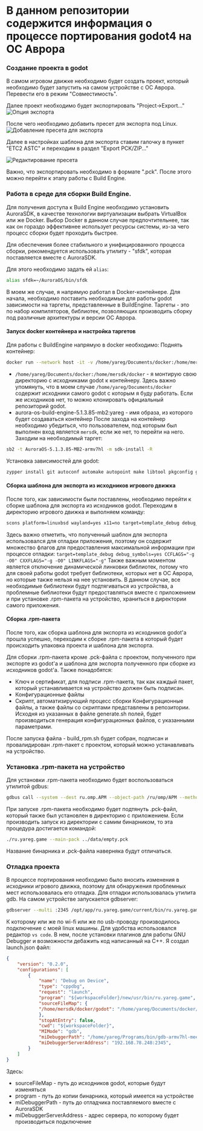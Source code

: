 # В данном репозитории содержится информация о процессе портирования godot4 на ОС Аврора

### Создание проекта в godot
В самом игровом движке необходимо будет создать проект, который необходимо будет запустить на самом устройстве с ОС Аврора.  Перевести его в режим "Совместимость".

Далее проект необходимо будет экспортировать "Project->Export..."
![Опция экспорта](/img/export_option.png)

После чего необходимо добавить пресет для экспорта под Linux. 
![Добавление пресета для экспорта](/img/choose_preset.png)

Далее в настройках шаблона для экспорта ставим галочку в пункет "ETC2 ASTC" и переходим в раздел "Export PCK/ZIP..."

![Редактирование пресета](/img/export_pck.png)

Важно, что экспортировать необходимо в формате ".pck".
После этого можно перейти к этапу работы с Build Engine. 

### Работа в среде для сборки Build Engine.
Для получения доступа к Build Engine необходимо установить AuroraSDK, в качестве технологии виртуализации выбрать VirtualBox или же Docker. Выбор Docker в данном случае предпочтительнее, так как он гораздо эффективнее использует ресурсы системы, из-за чего процесс сборки будет проходить быстрее. 

Для обеспечения более стабильного и унифицированного процесса сборки, рекомендуется использовать утилиту - "sfdk", которая поставляется вместе с AuroraSDK.

Для этого необходимо задать ей `alias`:
```bash
alias sfdk=~/AuroraOS/bin/sfdk
```
В моем же случае, я напрямую работал в Docker-контейнере. 
Для начала, необходимо поставить необходимые для работы godot зависимости на таргеты, представленные в BuildEngine. Таргеты - это по набор компиляторов, библиотек, позволяющих производить сборку под различные архитектуры и версии ОС Аврора. 
#### Запуск docker контейнера и настройка таргетов
Для работы с BuildEngine напрямую в docker необходимо:
Поднять контейнер:
```bash
docker run --network host -it -v /home/yareg/Documents/docker:/home/mersdk/docker aurora-os-build-engine-5.1.3.85-mb2:yareg /bin/bash
```
 - `/home/yareg/Documents/docker:/home/mersdk/docker` - я монтирую свою директорию с исходниками godot к контейнеру. Здесь важно упомянуть, что в моем случае `/home/yareg/Documents/docker` содержит исходники самого godot с которым я буду работать. Если же исходников нет, то можно клонировать официальный репозиторий godot. 
 - aurora-os-build-engine-5.1.3.85-mb2:yareg - имя образа, из которого будет создаваться контейнер
После захода на контейнер необходимо убедиться, что пользователем, под которым был выполнен вход является `mersdk`, если же нет, то перейти на него.
Заходим на необходимый таргет:
```bash
sb2 -t AuroraOS-5.1.3.85-MB2-armv7hl -m sdk-install -R
```
Установка зависимостей для godot:
```bash
zypper install git autoconf automake autopoint make libtool pkgconfig gcc ncurses m4 gperf gettext byacc flex perl intltool libpng llvm zlib libgdm libudev libgcrypt fontconfig freetype doxygen pixman mesa-llvmpipe meson scons clang wayland-utils
```
#### Сборка шаблона для экспорта из исходников игрового движка
После того, как зависимости были поставлены, необходимо перейти к сборке шаблона для экспорта из исходников godot. Переходим в директорию игрового движка и выполняем команду:
```bash
scons platform=linuxbsd wayland=yes x11=no target=template_debug debug_symbols=yes use_llvm=no gcc=yes arch=arm32 CCFLAGS="-g -O0" CXXFLAGS="-g -O0" LINKFLAGS="-g" use_sowrap=no -j8 
```
Здесь важно отметить, что полученный шаблон для экспорта использовался для отладки приложения, поэтому он содержит множество флагов для предоставления максимальной информации при процессе отладки: `target=template_debug debug_symbols=yes CCFLAGS="-g -O0" CXXFLAGS="-g -O0" LINKFLAGS="-g"`
Также важным моментом является отключение динамической линковки библиотек, потому что для своей работы godot требует библиотеки, которых нет в ОС Аврора, но которые также нельзя на нее установить. В данном случае, все необходимые библиотеки будут подтягиваться из устройства, а проблемные библиотеки будут предоставляться вместе с приложением и при установке .rpm-пакета на устройство, храниться в директории самого приложения.

#### Сборка .rpm-пакета
После того, как сборка шаблона для экспорта из исходников godot'а прошла успешно, переходим к сборке .rpm-пакета в который будет происходить упаковка проекта и шаблона для экспорта.

Для сборки .rpm-пакета кроме .pck-файла с проектом, полученного при экспорте из godot'a и шаблона для экспорта полученного при сборке из исходников godot'a. Также понадобятся:
- Ключ и сертификат, для подписи .rpm-пакета, так как каждый пакет, который устанавливается на устройство должен быть подписан.
- Конфигурационные файлы
- Скрипт, автоматизирующий процесс сборки
Конфигурационные файлы, а также файлы со скриптами представлены в репозитории.
Исходня из указанных в файле generate.sh полей, будет производиться генерация конфигурационных файлов, с указанными параметрами. 

После запуска файла - build_rpm.sh  будет собран, подписан и провалидирован .rpm-пакет с проектом, который можно устанавливать на устройство. 

### Установка .rpm-пакета на устройство
Для установки .rpm-пакета необходимо будет воспользоваться утилитой gdbus:
```bash
gdbus call --system --dest ru.omp.APM --object-path /ru/omp/APM --method ru.omp.APM.Install <путь_до_пакета> {}
```
При запуске .rpm-пакета необходимо будет подтянуть .pck-файл, который также был установлен в директорию с приложением.
Если производить запуск из директории с самим бинарником, то эта процедура достигается командой:
```bash
./ru.yareg.game --main-pack ../data/empty.pck
```
Название бинарника и .pck-файла наверняка будут отличаться.

### Отладка проекта
В процессе портирования необходимо было вносить изменения в исходники игрового движка, поэтому для обнаружения проблемных мест использовалась его отладка. 
Для отладки использовалась утилита gdb. 
На самом устройстве запускается gdbserver:
```bash
gdbserver --multi :2345 /opt/app/ru.yareg.game/current/bin/ru.yareg.game --main-pack /opt/app/ru.yareg.game/current/data/emptyDebug.pck
```
К которому или же по wi-fi или же по usb-проводу производилось подключение с моей linux машины. Для удобства использовался редактор `vs code`. 
В нем, после установки плагинов для работы GNU Debugger и возможности дебажить код написанный на C++. Я создал launch.json файл:
```json
{
	"version": "0.2.0",
	"configurations": [
		{
			"name": "Debug on Device",
			"type": "cppdbg",
			"request": "launch",
			"program": "${workspaceFolder}/new/usr/bin/ru.yareg.game",
			"sourceFileMap": {
			"/home/mersdk/docker/godot": "/home/yareg/Documents/docker/godot"
			},
			"stopAtEntry": false,
			"cwd": "${workspaceFolder}",
			"MIMode": "gdb",
			"miDebuggerPath": "/home/yareg/Programs/bin/gdb-armv7hl-meego-linux-gnueabi",
			"miDebuggerServerAddress": "192.168.78.248:2345",
		}
	]
}
```
Здесь:
- sourceFileMap - путь до исходников godot, которые будут изменяться
- program - путь до копии бинарника, который имеется на устройстве
- miDebuggerPath - путь до отладчика поставляемого вместе с AuroraSDK
- miDebuggerServerAddress - адрес сервера, по которому будет производиться подключение

